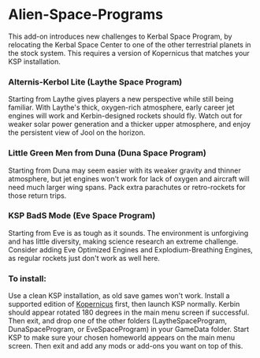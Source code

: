 # Alien-Space-Programs

This add-on introduces new challenges to Kerbal Space Program, by relocating the Kerbal Space Center to one of the other terrestrial planets in the stock system. This requires a version of Kopernicus that matches your KSP installation.

### Alternis-Kerbol Lite (Laythe Space Program)
Starting from Laythe gives players a new perspective while still being familiar. With Laythe's thick, oxygen-rich atmosphere, early career jet engines will work and Kerbin-designed rockets should fly. Watch out for weaker solar power generation and a thicker upper atmosphere, and enjoy the persistent view of Jool on the horizon.

### Little Green Men from Duna (Duna Space Program)
Starting from Duna may seem easier with its weaker gravity and thinner atmosphere, but jet engines won't work for lack of oxygen and aircraft will need much larger wing spans. Pack extra parachutes or retro-rockets for those return trips.

### KSP BadS Mode (Eve Space Program)
Starting from Eve is as tough as it sounds. The environment is unforgiving and has little diversity, making science research an extreme challenge. Consider adding Eve Optimized Engines and Explodium-Breathing Engines, as regular rockets just don't work as well here.

### To install:
Use a clean KSP installation, as old save games won't work. Install a supported edition of [Kopernicus](https://github.com/Kopernicus/Kopernicus/releases) first, then launch KSP normally. Kerbin should appear rotated 180 degrees in the main menu screen if successful. Then exit, and drop one of the other folders (LaytheSpaceProgram, DunaSpaceProgram, or EveSpaceProgram) in your GameData folder. Start KSP to make sure your chosen homeworld appears on the main menu screen. Then exit and add any mods or add-ons you want on top of this.
